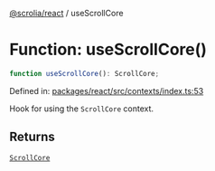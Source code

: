 [@scrolia/react](../README.md) / useScrollCore

# Function: useScrollCore()

```ts
function useScrollCore(): ScrollCore;
```

Defined in: [packages/react/src/contexts/index.ts:53](https://github.com/alpheus-day/scrolia/blob/a7062c82222b0dcb500e88f7ca3fff69b13a5fcd/packages/react/src/contexts/index.ts#L53)

Hook for using the `ScrollCore` context.

## Returns

[`ScrollCore`](../type-aliases/ScrollCore.md)
